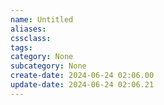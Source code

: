 ```yaml
---
name: Untitled
aliases: 
cssclass: 
tags: 
category: None
subcategory: None
create-date: 2024-06-24 02:06.00
update-date: 2024-06-24 02:06.21
---
```

